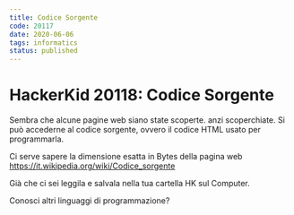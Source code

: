 ```yaml
---
title: Codice Sorgente
code: 20117
date: 2020-06-06
tags: informatics
status: published
---
```

# HackerKid 20118: Codice Sorgente

Sembra che alcune pagine web siano state scoperte. anzi scoperchiate.
Si può accederne al codice sorgente, ovvero il codice HTML usato per programmarla.

Ci serve sapere la dimensione esatta in Bytes della pagina web
https://it.wikipedia.org/wiki/Codice_sorgente

Già che ci sei leggila e salvala nella tua cartella HK sul Computer.

Conosci altri linguaggi di programmazione?

